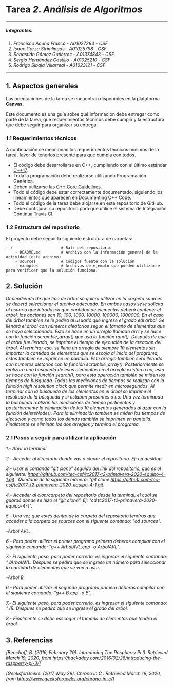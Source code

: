 # Tarea *2*. *Análisis de Algoritmos*

---

##### Integrantes:
1. *Francisco Acuña Franco* - *A01027294* - *CSF*
2. *Isaac Garza Strimlingas* - *A01025798* - *CSF*
3. *Sebastián Gómez Gutiérrez* - *A01374843* - *CSF*
4. *Sergio Hernández Castillo* - *A01025210* - *CSF*
5. *Rodrigo Sibaja Villarreal* - *A01023121* - *CSF*

---
## 1. Aspectos generales

Las orientaciones de la tarea se encuentran disponibles en la plataforma **Canvas**.

Este documento es una guía sobre qué información debe entregar como parte de la tarea, qué requerimientos técnicos debe cumplir y la estructura que debe seguir para organizar su entrega.


### 1.1 Requerimientos técnicos

A continuación se mencionan los requerimientos técnicos mínimos de la tarea, favor de tenerlos presente para que cumpla con todos.

* El código debe desarrollarse en C++, cumpliendo con el último estándar [C++17](https://isocpp.org/std/the-standard).
* Toda la programación debe realizarse utilizando Programación Genérica.
* Deben utilizarse las [C++ Core Guidelines](https://github.com/isocpp/CppCoreGuidelines/blob/master/CppCoreGuidelines.md).
* Todo el código debe estar correctamente documentado, siguiendo los lineamientos que aparecen en [Documenting C++ Code](https://developer.lsst.io/cpp/api-docs.html).
* Todo el código de la tarea debe alojarse en este repositorio de GitHub.
* Debe configurar su repositorio para que utilice el sistema de Integración Continua [Travis CI](https://travis-ci.org/).

### 1.2 Estructura del repositorio

El proyecto debe seguir la siguiente estructura de carpetas:
```
- / 			        # Raíz del repositorio
    - README.md			# Archivo con la información general de la actividad (este archivo)
    - sources  			# Códigos fuente con la solución
    - examples			# Archivos de ejemplo que pueden utilizarse para verificar que la solución funciona.
```

## 2. Solución

*Dependiendo de qué tipo de árbol se quiera utilizar en  la carpeta sources se deberá seleccionar el archivo adecuado. En ambos casos se le solicita al usuario que introduzca que cantidad de elementos deberá contener el árbol. las opciones son 10, 100, 1000, 10000, 100000, 1000000. En el caso del árbol tambien se le pedira al usuario que ingrese el grado edl arbol. Se llenará el árbol con números aleatoríos según el tamaño de elementos que se haya seleccionado. Esto se hace en un arreglo llamado arr1 y se hace con la función scramble_array() que usa la función rand(). Después de que al árbol fue llenado, se imprime el tiempo de ejecución de la creación del árbol. Al terminar eso. se llena un arreglo de siempre 10 elementos sin importar la cantidad de elementos que se escoja al inicio del programa, estos también se imprimen en pantalla. Este arreglo también será llenado con números aletoríos con la función scramble_array(). Posteriormente se realizara una búsqueda de esos elementos en el arreglo existan o no, esto se hace con la función search(), para esta operación también se miden los tiempos de búsqueda. Todas las mediciones de tiempos se realizan con la función high resolution clock que permite medir en microsegundos. Al terminar con la búsqueda de los elementos en el árbol se imprime el resultado de la búsqueda y si estaban presentes o no. Una vez terminada la búsqueda realizan las mediciones de tiempo pertinentes y posteriormente la eliminación de los 10 elementos generados al azar con la función deleteNode(). Para la eliminación también se miden los tiempos de ejecución y como todos los demás también se imprimen en pantalla. Finalmente se eliminan los dos arreglos y termina el programa.*

### 2.1 Pasos a seguir para utilizar la aplicación

*1.- Abrir la terminal.*

*2.- Acceder al directorio donde vas a clonar el repositorio. Ej: cd desktop.*

*3.- Usar el comando "git clone" seguido del link del repositorio, que es  el siguiente: https://github.com/tec-csf/tc2017-t2-primavera-2020-equipo-4-1.git . Quedaria de la siguente manera: "git clone https://github.com/tec-csf/tc2017-t2-primavera-2020-equipo-4-1.git.*

*4.- Acceder al clon/carpeta del repositorio desde la terminal, el cuál se guardó donde se hizo el "git clone". Ej: "cd tc2017-t2-primavera-2020-equipo-4-1".*

*5.- Una vez que estés dentro de la carpeta del repositorio tendras que acceder a la carpeta de sources con el siguente comando: "cd sources".*

*-Árbol AVL.*

*6.- Para poder utilizar el primer programa primero deberas compilar con el siguiente comando: "g++ ArbolAVL.cpp -o ArbolAVL".*

*7.- El siguiente paso, para poder correrlo, es ingresar el siguiente comando: "./ArbolAVL. Despues se pedira que se ingrese un número para seleccionar la cantidad de elementos que se van a usar.*

*-Árbol B.*

*6.- Para poder utilizar el segundo programa primero deberas compilar con el siguiente comando: "g++ B.cpp -o B".*

*7.- El siguiente paso, para poder correrlo, es ingresar el siguiente comando: "./B. Despues se pedira que se ingrese el grado del árbol.*

*8.- Finalmente se debe esscoger el tamaño de elementos que tendra el árbol.*


## 3. Referencias

*[Benchoff, B. (2016, February 29). Introducing The Raspberry Pi 3. Retrieved March 19, 2020, from https://hackaday.com/2016/02/28/introducing-the-raspberry-pi-3/]*

*[GeeksforGeeks. (2017, May 29). Chrono in C . Retrieved March 19, 2020, from https://www.geeksforgeeks.org/chrono-in-c/]*
